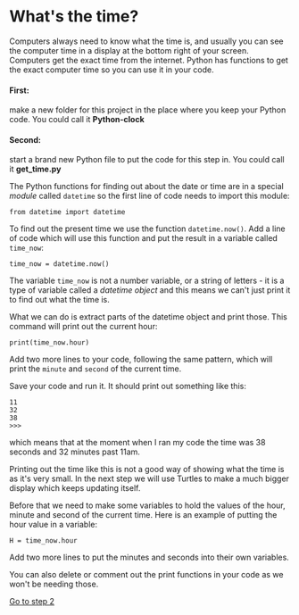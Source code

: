 # What's the time?

Computers always need to know what the time is, and usually you can see the computer time in a display at the bottom right of your screen. Computers get the exact time from the internet. Python has functions to get the exact computer time so you can use it in your code.

#### First:

make a new folder for this project in the place where you keep your Python code. You could call it **Python-clock**

#### Second:

start a brand new Python file to put the code for this step in. You could call it **get_time.py**

The Python functions for finding out about the date or time are in a special *module* called ```datetime``` so the first line of code needs to import this module:

```
from datetime import datetime
```

To find out the present time we use the function ```datetime.now()```. Add a line of code which will use this function and put the result in a variable called ```time_now```:
```
time_now = datetime.now()
```
The variable ```time_now``` is not a number variable, or a string of letters - it is a type of variable called a *datetime object* and this means we can't just print it to find out what the time is.

What we can do is extract parts of the datetime object and print those. This command will print out the current hour:
```
print(time_now.hour)
```

Add two more lines to your code, following the same pattern, which will print the ```minute``` and ```second``` of the current time.

Save your code and run it. It should print out something like this:

```
11
32
38
>>> 
```
which means that at the moment when I ran my code the time was 38 seconds and 32 minutes past 11am.

Printing out the time like this is not a good way of showing what the time is as it's very small. In the next step we will use Turtles to make a much bigger display which keeps updating itself.

Before that we need to make some variables to hold the values of the hour, minute and second of the current time. Here is an example of putting the hour value in a variable:
```
H = time_now.hour
```

Add two more lines to put the minutes and seconds into their own variables.

You can also delete or comment out the print functions in your code as we won't be needing those.

[Go to step 2](../Step2-Make-a-digital-clock)
